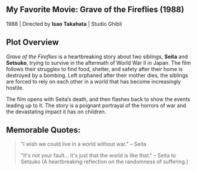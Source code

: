 ## My Favorite Movie: Grave of the Fireflies (1988)
1988 | Directed by **Isao Takahata** | Studio Ghibli
## Plot Overview
*Grave of the Fireflies* is a heartbreaking story about two siblings, **Seita** and **Setsuko**, trying to survive in the aftermath of World War II in Japan. The film follows their struggles to find food, shelter, and safety after their home is destroyed by a bombing. Left orphaned after their mother dies, the siblings are forced to rely on each other in a world that has become increasingly hostile.

The film opens with Seita’s death, and then flashes back to show the events leading up to it. The story is a poignant portrayal of the horrors of war and the devastating impact it has on children.
## Memorable Quotes:
> "I wish we could live in a world without war." – Seita
> 
> "It's not your fault... It's just that the world is like that." – Seita to Setsuko
(A heartbreaking reflection on the randomness of suffering.)
